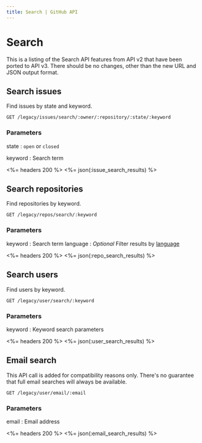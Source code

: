 ```yaml
---
title: Search | GitHub API
---
```


# Search

This is a listing of the Search API features from API v2 that have been ported to API
v3. There should be no changes, other than the new URL and JSON output format.

## Search issues

Find issues by state and keyword.

    GET /legacy/issues/search/:owner/:repository/:state/:keyword

### Parameters

state
: `open` or `closed`

keyword
: Search term

<%= headers 200 %>
<%= json(:issue_search_results) %>

## Search repositories

Find repositories by keyword.

    GET /legacy/repos/search/:keyword

### Parameters

keyword
: Search term
language
: _Optional_ Filter results by [language](https://github.com/languages)

<%= headers 200 %>
<%= json(:repo_search_results) %>

## Search users

Find users by keyword.

    GET /legacy/user/search/:keyword

### Parameters

keyword
: Keyword search parameters

<%= headers 200 %>
<%= json(:user_search_results) %>

## Email search

This API call is added for compatibility reasons only. There's no guarantee
that full email searches will always be available.

    GET /legacy/user/email/:email

### Parameters

email
: Email address

<%= headers 200 %>
<%= json(:email_search_results) %>
